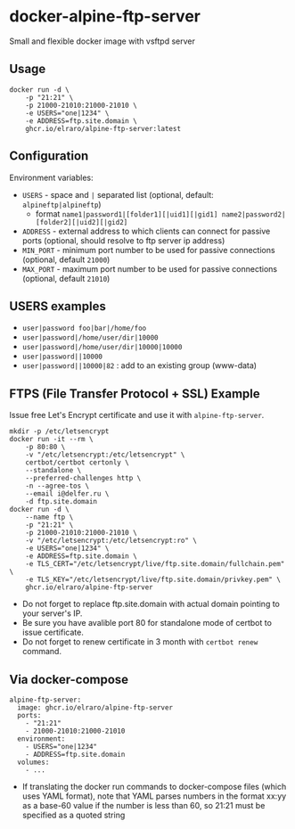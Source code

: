 # docker-alpine-ftp-server
Small and flexible docker image with vsftpd server

## Usage
```
docker run -d \
    -p "21:21" \
    -p 21000-21010:21000-21010 \
    -e USERS="one|1234" \
    -e ADDRESS=ftp.site.domain \
    ghcr.io/elraro/alpine-ftp-server:latest
```

## Configuration

Environment variables:
- `USERS` - space and `|` separated list (optional, default: `alpineftp|alpineftp`)
  - format `name1|password1|[folder1][|uid1][|gid1] name2|password2|[folder2][|uid2][|gid2]`
- `ADDRESS` - external address to which clients can connect for passive ports (optional, should resolve to ftp server ip address)
- `MIN_PORT` - minimum port number to be used for passive connections (optional, default `21000`)
- `MAX_PORT` - maximum port number to be used for passive connections (optional, default `21010`)

## USERS examples

- `user|password foo|bar|/home/foo`
- `user|password|/home/user/dir|10000`
- `user|password|/home/user/dir|10000|10000`
- `user|password||10000`
- `user|password||10000|82` : add to an existing group (www-data)

## FTPS (File Transfer Protocol + SSL) Example

Issue free Let's Encrypt certificate and use it with `alpine-ftp-server`.

```
mkdir -p /etc/letsencrypt
docker run -it --rm \
    -p 80:80 \
    -v "/etc/letsencrypt:/etc/letsencrypt" \
    certbot/certbot certonly \
    --standalone \
    --preferred-challenges http \
    -n --agree-tos \
    --email i@delfer.ru \
    -d ftp.site.domain
docker run -d \
    --name ftp \
    -p "21:21" \
    -p 21000-21010:21000-21010 \
    -v "/etc/letsencrypt:/etc/letsencrypt:ro" \
    -e USERS="one|1234" \
    -e ADDRESS=ftp.site.domain \
    -e TLS_CERT="/etc/letsencrypt/live/ftp.site.domain/fullchain.pem" \
    -e TLS_KEY="/etc/letsencrypt/live/ftp.site.domain/privkey.pem" \
    ghcr.io/elraro/alpine-ftp-server
```

- Do not forget to replace ftp.site.domain with actual domain pointing to your server's IP.
- Be sure you have avalible port 80 for standalone mode of certbot to issue certificate.
- Do not forget to renew certificate in 3 month with `certbot renew` command.

## Via docker-compose
```
alpine-ftp-server:
  image: ghcr.io/elraro/alpine-ftp-server
  ports:
    - "21:21"
    - 21000-21010:21000-21010
  environment:
    - USERS="one|1234"
    - ADDRESS=ftp.site.domain
  volumes:
    - ...
```
- If translating the docker run commands to docker-compose files (which uses YAML format), note that YAML parses numbers in
  the format xx:yy as a base-60 value if the number is less than 60, so 21:21 must be specified as a quoted string
